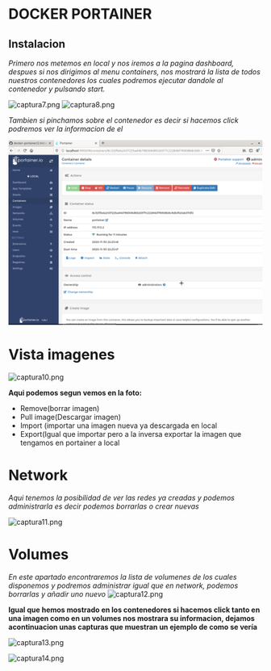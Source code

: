 
 # DOCKER PORTAINER
  
## Instalacion
*Primero nos metemos en local y nos iremos a la pagina dashboard, despues si nos dirigimos al menu containers, nos mostrará la lista de todos nuestros contenedores los cuales podremos ejecutar dandole al contenedor y pulsando start.*

 ![captura7.png](/captura/captura7.png)
 ![captura8.png](captura/captura8.png)

*Tambien si pinchamos sobre el contenedor es decir si hacemos click podremos ver la informacion de el*

 ![captura9.png ](/capturas/captura9.png)


# Vista imagenes

 ![captura10.png](/captura/captura10.png)

**Aqui podemos segun vemos en la foto:**

* Remove(borrar imagen)
* Pull image(Descargar imagen)
* Import (importar una imagen nueva ya descargada en local
* Export(Igual que importar pero a la inversa exportar la imagen que tengamos en portainer a local


# Network

*Aqui tenemos la posibilidad de ver las redes ya creadas y podemos administrarla es decir podemos borrarlas o crear nuevas*

 ![captura11.png](/captura/captura11.png)

# Volumes

*En este apartado encontraremos la lista de volumenes de los cuales disponemos y podremos administrar igual que en network, podemos borrarlas y añadir uno nuevo* 
 ![captura12.png](/captura/captura12.png)

**Igual que hemos mostrado en los contenedores si hacemos click tanto en una imagen como en un volumes nos mostrara su informacion, dejamos acontinuacion unas capturas que muestran un ejemplo de como se vería**

 ![captura13.png](/captura/captura13.png)
 
 ![captura14.png](/captura/captura14.png)
